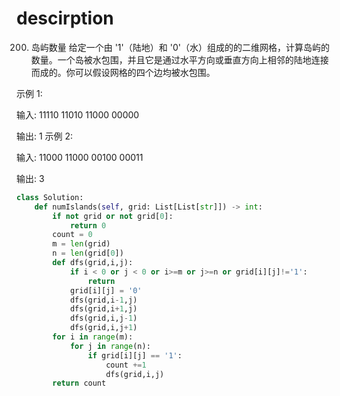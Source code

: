 # descirption
200. 岛屿数量
给定一个由 '1'（陆地）和 '0'（水）组成的的二维网格，计算岛屿的数量。一个岛被水包围，并且它是通过水平方向或垂直方向上相邻的陆地连接而成的。你可以假设网格的四个边均被水包围。

示例 1:

输入:
11110
11010
11000
00000

输出: 1
示例 2:

输入:
11000
11000
00100
00011

输出: 3

```python
class Solution:
    def numIslands(self, grid: List[List[str]]) -> int:
        if not grid or not grid[0]:
            return 0
        count = 0
        m = len(grid)
        n = len(grid[0])
        def dfs(grid,i,j):
            if i < 0 or j < 0 or i>=m or j>=n or grid[i][j]!='1':
                return
            grid[i][j] = '0'
            dfs(grid,i-1,j)
            dfs(grid,i+1,j)
            dfs(grid,i,j-1)
            dfs(grid,i,j+1)
        for i in range(m):
            for j in range(n):
                if grid[i][j] == '1':
                    count +=1
                    dfs(grid,i,j)
        return count
```